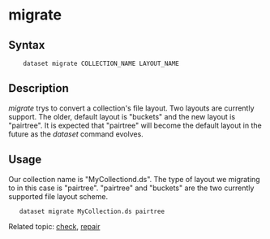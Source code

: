 
# migrate

## Syntax

```
    dataset migrate COLLECTION_NAME LAYOUT_NAME
```

## Description

_migrate_ trys to convert a collection's file layout. Two layouts
are currently support. The older, default layout is "buckets" and
the new layout is "pairtree".  It is expected that "pairtree" will
become the default layout in the future as the _dataset_ command
evolves.

## Usage

Our collection name is "MyCollectiond.ds". The type
of layout we migrating to in this case is "pairtree".
"pairtree" and "buckets" are the two currently supported
file layout scheme.

```
   dataset migrate MyCollection.ds pairtree
```

Related topic: [check](check.html), [repair](repair.html)

